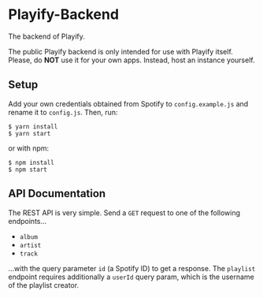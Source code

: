 # Playify-Backend
The backend of Playify.

The public Playify backend is only intended for use with Playify itself. Please, do **NOT** use it for your own apps. Instead, host an instance yourself.

## Setup
Add your own credentials obtained from Spotify to `config.example.js` and rename it to `config.js`. Then, run:

```
$ yarn install
$ yarn start
```

or with npm:
```
$ npm install
$ npm start
```

## API Documentation

The REST API is very simple. Send a `GET` request to one of the following endpoints...

 - `album`
 - `artist`
 - `track`

...with the query parameter `id` (a Spotify ID) to get a response. The `playlist` endpoint requires additionally a `userId` query param, which is the username of the playlist creator.